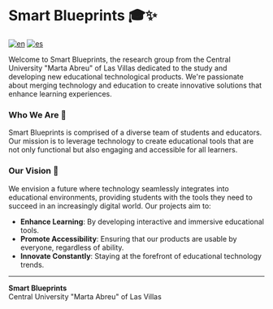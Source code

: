 # Smart Blueprints 🎓✨

[![en](https://img.shields.io/badge/lang-en-red.svg)](https://github.com/Smart-Blueprints/.github/blob/main/README.md)
[![es](https://img.shields.io/badge/lang-es-yellow.svg)](https://github.com/Smart-Blueprints/.github/blob/main/README.es.md)

Welcome to Smart Blueprints, the research group from the Central University "Marta Abreu" of Las Villas dedicated to the study and developing new educational technological products. We're passionate about merging technology and education to create innovative solutions that enhance learning experiences.

### Who We Are 🌟

Smart Blueprints is comprised of a diverse team of students and educators. Our mission is to leverage technology to create educational tools that are not only functional but also engaging and accessible for all learners.

### Our Vision 🔭

We envision a future where technology seamlessly integrates into educational environments, providing students with the tools they need to succeed in an increasingly digital world. Our projects aim to:

- **Enhance Learning**: By developing interactive and immersive educational tools.
- **Promote Accessibility**: Ensuring that our products are usable by everyone, regardless of ability.
- **Innovate Constantly**: Staying at the forefront of educational technology trends.

---

**Smart Blueprints**  
Central University "Marta Abreu" of Las Villas  
